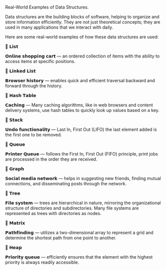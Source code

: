 Real-World Examples of Data Structures.

Data structures are the building blocks of software, helping to organize and store information efficiently. They are not just theoretical concepts; they are used in many applications that we interact with daily.

Here are some real-world examples of how these data structures are used:

🔸 𝗟𝗶𝘀𝘁

𝗢𝗻𝗹𝗶𝗻𝗲 𝘀𝗵𝗼𝗽𝗽𝗶𝗻𝗴 𝗰𝗮𝗿𝘁 — an ordered collection of items with the ability to access items at specific positions.

🔸 𝗟𝗶𝗻𝗸𝗲𝗱 𝗟𝗶𝘀𝘁

𝗕𝗿𝗼𝘄𝘀𝗲𝗿 𝗵𝗶𝘀𝘁𝗼𝗿𝘆 — enables quick and efficient traversal backward and forward through the history.

🔸 𝗛𝗮𝘀𝗵 𝗧𝗮𝗯𝗹𝗲

𝗖𝗮𝗰𝗵𝗶𝗻𝗴 — Many caching algorithms, like in web browsers and content delivery systems, use hash tables to quickly look up values based on a key.

🔸 𝗦𝘁𝗮𝗰𝗸

𝗨𝗻𝗱𝗼 𝗳𝘂𝗻𝗰𝘁𝗶𝗼𝗻𝗮𝗹𝗶𝘁𝘆 — Last In, First Out (LIFO) the last element added is the first one to be removed.

🔸 𝗤𝘂𝗲𝘂𝗲

𝗣𝗿𝗶𝗻𝘁𝗲𝗿 𝗤𝘂𝗲𝘂𝗲 — follows the First In, First Out (FIFO) principle, print jobs are processed in the order they are received.

🔸 𝗚𝗿𝗮𝗽𝗵

𝗦𝗼𝗰𝗶𝗮𝗹 𝗺𝗲𝗱𝗶𝗮 𝗻𝗲𝘁𝘄𝗼𝗿𝗸 — helps in suggesting new friends, finding mutual connections, and disseminating posts through the network.

🔸 𝗧𝗿𝗲𝗲

𝗙𝗶𝗹𝗲 𝘀𝘆𝘀𝘁𝗲𝗺 — trees are hierarchical in nature, mirroring the organizational structure of directories and subdirectories. Many file systems are represented as trees with directories as nodes.

🔸 𝗠𝗮𝘁𝗿𝗶𝘅

𝗣𝗮𝘁𝗵𝗳𝗶𝗻𝗱𝗶𝗻𝗴 — utilizes a two-dimensional array to represent a grid and determine the shortest path from one point to another.

🔸 𝗛𝗲𝗮𝗽

𝗣𝗿𝗶𝗼𝗿𝗶𝘁𝘆 𝗾𝘂𝗲𝘂𝗲 — efficiently ensures that the element with the highest priority is always readily accessible.